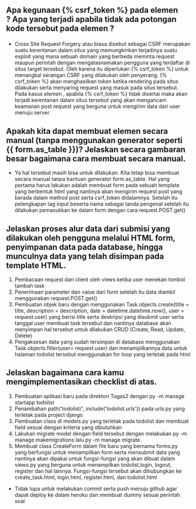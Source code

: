 

## Apa kegunaan {% csrf_token %} pada elemen <form>? Apa yang terjadi apabila tidak ada potongan kode tersebut pada elemen <form>?
- Cross Site Request Forgery atau biasa disebut sebagai CSRF merupakan suatu kerentanan dalam situs yang memungkinkan terjadinya suatu exploit yang mana sebuah domain yang berbeda meminta request maupun perintah dengan mengatasnamakan pengguna yang terdaftar di situs target tersebut. Oleh karena itu diperlukan {% csrf_token %} untuk menangkal serangan CSRF yang dilakukan oleh penyerang. {% csrf_token %} akan menghasilkan token ketika rendering pada situs dilakukan serta menyaring request yang masuk pada situs tersebut. Pada kasus elemen <form>,  apabila {% csrf_token %} tidak disertai maka akan terjadi kerentanan dalam situs tersebut yang akan mengancam keamanan post request yang berguna untuk mengirim data dari user menuju server. 
## Apakah kita dapat membuat elemen <form> secara manual (tanpa menggunakan generator seperti {{ form.as_table }})? Jelaskan secara gambaran besar bagaimana cara membuat <form> secara manual.
- Ya hal tersebut masih bisa untuk dilakukan. Kita tetap bisa membuat <form> secara manual tanpa bantuan generator form.as_table. Hal yang pertama harus lakukan adalah membuat form pada sebuah template yang berbentuk html yang nantinya akan mengirim request post yang berada dalam method post serta csrf_token didalamnya. Setelah itu pelengkapan tag input beserta nama sebagai tanda pengenal setelah itu dilakukan pemasukkan ke dalam form dengan cara request.POST.get()

## Jelaskan proses alur data dari submisi yang dilakukan oleh pengguna melalui HTML form, penyimpanan data pada database, hingga munculnya data yang telah disimpan pada template HTML.
1. Pembacaan request dari client oleh views ketika user menekan tombol tambah task
2. Penerimaan parameter dan value dari form setelah itu data diambil menggunakan request.POST.get() 
3. Pembuatan objek baru dengan menggunakan Task.objects.create(title = title, description = description, date = datetime.datetime.now(), user = request.user) yang berisi title serta deskripsi yang disubmit user serta tanggal user membuat task tersebut dan nantinya database akan menyimpan hal tersebut untuk dilakukan CRUD (Create, Read, Update, Delete)
4. Pengaksesan data yang sudah tersimpan di database menggunakan Task.objects.filter(user= request.user) dan menampilkannya data untuk halaman todolist  tersebut menggunakan for loop yang terletak pada html
## Jelaskan bagaimana cara kamu mengimplementasikan checklist di atas.
1. Pembuatan aplikasi baru pada direktori Tugas2 dengan py -m manage startapp todolist
2. Penambahan path('todolist/', include('todolist.urls')) pada urls.py yang terletak pada project django
3. Pembuatan class di models.py yang terletak pada todolist dan membuat field sesuai dengan kriteria yang dibutuhkan
4. Lakukan migrate model dengan field tersebut dengan melakukan py -m manage makemigrations lalu py -m manage migrate.
5. Membuat class CreateForm dalam file baru yang bernama forms.py yang berfungsi untuk menampilkan form serta mensubmit data yang nantinya akan dipakai untuk  fungsi-fungsi yang akan dibuat dalam  views.py yang berguna untuk menampilkan todolist,login, logout, register dan hal lainnya. Fungsi-fungsi tersebut akan dihubungkan ke create_task.html, login.html, register.html, dan todolist.html
- Tidak lupa untuk melakukan commit serta push menuju github agar dapat deploy ke dalam heroku dan membuat dummy sesuai perintah soal 